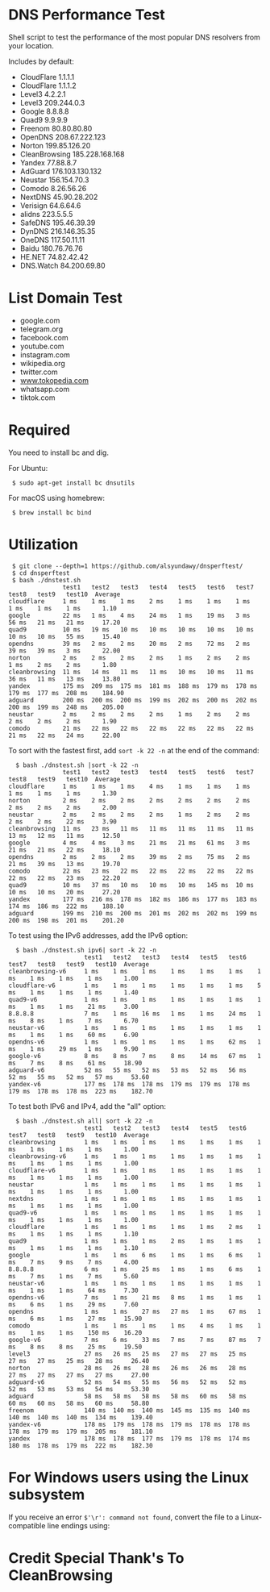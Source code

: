 # DNS Performance Test

Shell script to test the performance of the most popular DNS resolvers from your location.

Includes by default:
 * CloudFlare 1.1.1.1
 * CloudFlare 1.1.1.2
 * Level3 4.2.2.1
 * Level3 209.244.0.3
 * Google 8.8.8.8
 * Quad9 9.9.9.9
 * Freenom 80.80.80.80
 * OpenDNS 208.67.222.123
 * Norton 199.85.126.20
 * CleanBrowsing 185.228.168.168
 * Yandex 77.88.8.7
 * AdGuard 176.103.130.132
 * Neustar 156.154.70.3
 * Comodo 8.26.56.26
 * NextDNS 45.90.28.202
 * Verisign 64.6.64.6
 * alidns 223.5.5.5
 * SafeDNS 195.46.39.39
 * DynDNS 216.146.35.35
 * OneDNS 117.50.11.11
 * Baidu 180.76.76.76
 * HE.NET 74.82.42.42
 * DNS.Watch 84.200.69.80

 # List Domain Test
 * google.com
 * telegram.org
 * facebook.com
 * youtube.com
 * instagram.com
 * wikipedia.org
 * twitter.com
 * www.tokopedia.com
 * whatsapp.com
 * tiktok.com

# Required 

You need to install bc and dig. 

For Ubuntu:

```
 $ sudo apt-get install bc dnsutils
```

For macOS using homebrew:

```
 $ brew install bc bind
```

# Utilization

``` 
 $ git clone --depth=1 https://github.com/alsyundawy/dnsperftest/
 $ cd dnsperftest
 $ bash ./dnstest.sh 
               test1   test2   test3   test4   test5   test6   test7   test8   test9   test10  Average 
cloudflare     1 ms    1 ms    1 ms    2 ms    1 ms    1 ms    1 ms    1 ms    1 ms    1 ms      1.10
google         22 ms   1 ms    4 ms    24 ms   1 ms    19 ms   3 ms    56 ms   21 ms   21 ms     17.20
quad9          10 ms   19 ms   10 ms   10 ms   10 ms   10 ms   10 ms   10 ms   10 ms   55 ms     15.40
opendns        39 ms   2 ms    2 ms    20 ms   2 ms    72 ms   2 ms    39 ms   39 ms   3 ms      22.00
norton         2 ms    2 ms    2 ms    2 ms    1 ms    2 ms    2 ms    1 ms    2 ms    2 ms      1.80
cleanbrowsing  11 ms   14 ms   11 ms   11 ms   10 ms   10 ms   11 ms   36 ms   11 ms   13 ms     13.80
yandex         175 ms  209 ms  175 ms  181 ms  188 ms  179 ms  178 ms  179 ms  177 ms  208 ms    184.90
adguard        200 ms  200 ms  200 ms  199 ms  202 ms  200 ms  202 ms  200 ms  199 ms  248 ms    205.00
neustar        2 ms    2 ms    2 ms    2 ms    1 ms    2 ms    2 ms    2 ms    2 ms    2 ms      1.90
comodo         21 ms   22 ms   22 ms   22 ms   22 ms   22 ms   22 ms   21 ms   22 ms   24 ms     22.00
```

To sort with the fastest first, add `sort -k 22 -n` at the end of the command:

```
  $ bash ./dnstest.sh |sort -k 22 -n
               test1   test2   test3   test4   test5   test6   test7   test8   test9   test10  Average 
cloudflare     1 ms    1 ms    1 ms    4 ms    1 ms    1 ms    1 ms    1 ms    1 ms    1 ms      1.30
norton         2 ms    2 ms    2 ms    2 ms    2 ms    2 ms    2 ms    2 ms    2 ms    2 ms      2.00
neustar        2 ms    2 ms    2 ms    2 ms    1 ms    2 ms    2 ms    2 ms    2 ms    22 ms     3.90
cleanbrowsing  11 ms   23 ms   11 ms   11 ms   11 ms   11 ms   11 ms   13 ms   12 ms   11 ms     12.50
google         4 ms    4 ms    3 ms    21 ms   21 ms   61 ms   3 ms    21 ms   21 ms   22 ms     18.10
opendns        2 ms    2 ms    2 ms    39 ms   2 ms    75 ms   2 ms    21 ms   39 ms   13 ms     19.70
comodo         22 ms   23 ms   22 ms   22 ms   22 ms   22 ms   22 ms   22 ms   22 ms   23 ms     22.20
quad9          10 ms   37 ms   10 ms   10 ms   10 ms   145 ms  10 ms   10 ms   10 ms   20 ms     27.20
yandex         177 ms  216 ms  178 ms  182 ms  186 ms  177 ms  183 ms  174 ms  186 ms  222 ms    188.10
adguard        199 ms  210 ms  200 ms  201 ms  202 ms  202 ms  199 ms  200 ms  198 ms  201 ms    201.20
```

To test using the IPv6 addresses, add the IPv6 option:

```
  $ bash ./dnstest.sh ipv6| sort -k 22 -n
                     test1   test2   test3   test4   test5   test6   test7   test8   test9   test10  Average 
cleanbrowsing-v6     1 ms    1 ms    1 ms    1 ms    1 ms    1 ms    1 ms    1 ms    1 ms    1 ms      1.00
cloudflare-v6        1 ms    1 ms    1 ms    1 ms    1 ms    1 ms    5 ms    1 ms    1 ms    1 ms      1.40
quad9-v6             1 ms    1 ms    1 ms    1 ms    1 ms    1 ms    1 ms    1 ms    1 ms    21 ms     3.00
8.8.8.8              7 ms    1 ms    16 ms   1 ms    1 ms    24 ms   1 ms    8 ms    1 ms    7 ms      6.70
neustar-v6           1 ms    1 ms    1 ms    1 ms    1 ms    1 ms    1 ms    1 ms    1 ms    60 ms     6.90
opendns-v6           1 ms    1 ms    1 ms    1 ms    1 ms    62 ms   1 ms    1 ms    29 ms   1 ms      9.90
google-v6            8 ms    8 ms    7 ms    8 ms    14 ms   67 ms   1 ms    7 ms    8 ms    61 ms     18.90
adguard-v6           52 ms   55 ms   52 ms   53 ms   52 ms   56 ms   52 ms   55 ms   52 ms   57 ms     53.60
yandex-v6            177 ms  178 ms  178 ms  179 ms  179 ms  178 ms  179 ms  178 ms  178 ms  223 ms    182.70
```

To test both IPv6 and IPv4, add the "all" option:
```
  $ bash ./dnstest.sh all| sort -k 22 -n
                     test1   test2   test3   test4   test5   test6   test7   test8   test9   test10  Average 
cleanbrowsing        1 ms    1 ms    1 ms    1 ms    1 ms    1 ms    1 ms    1 ms    1 ms    1 ms      1.00
cleanbrowsing-v6     1 ms    1 ms    1 ms    1 ms    1 ms    1 ms    1 ms    1 ms    1 ms    1 ms      1.00
cloudflare-v6        1 ms    1 ms    1 ms    1 ms    1 ms    1 ms    1 ms    1 ms    1 ms    1 ms      1.00
neustar              1 ms    1 ms    1 ms    1 ms    1 ms    1 ms    1 ms    1 ms    1 ms    1 ms      1.00
nextdns              1 ms    1 ms    1 ms    1 ms    1 ms    1 ms    1 ms    1 ms    1 ms    1 ms      1.00
quad9-v6             1 ms    1 ms    1 ms    1 ms    1 ms    1 ms    1 ms    1 ms    1 ms    1 ms      1.00
cloudflare           1 ms    1 ms    1 ms    1 ms    1 ms    2 ms    1 ms    1 ms    1 ms    1 ms      1.10
quad9                1 ms    1 ms    1 ms    2 ms    1 ms    1 ms    1 ms    1 ms    1 ms    1 ms      1.10
google               1 ms    1 ms    6 ms    1 ms    1 ms    6 ms    1 ms    7 ms    9 ms    7 ms      4.00
8.8.8.8              6 ms    1 ms    25 ms   1 ms    1 ms    6 ms    1 ms    7 ms    1 ms    7 ms      5.60
neustar-v6           1 ms    1 ms    1 ms    1 ms    1 ms    1 ms    1 ms    1 ms    1 ms    64 ms     7.30
opendns-v6           7 ms    1 ms    21 ms   8 ms    1 ms    1 ms    1 ms    6 ms    1 ms    29 ms     7.60
opendns              1 ms    1 ms    27 ms   27 ms   1 ms    67 ms   1 ms    6 ms    1 ms    27 ms     15.90
comodo               1 ms    1 ms    1 ms    1 ms    4 ms    1 ms    1 ms    1 ms    1 ms    150 ms    16.20
google-v6            7 ms    6 ms    33 ms   7 ms    7 ms    87 ms   7 ms    8 ms    8 ms    25 ms     19.50
level3               27 ms   26 ms   25 ms   27 ms   27 ms   25 ms   27 ms   27 ms   25 ms   28 ms     26.40
norton               28 ms   26 ms   28 ms   26 ms   26 ms   28 ms   27 ms   27 ms   27 ms   27 ms     27.00
adguard-v6           52 ms   54 ms   55 ms   56 ms   52 ms   52 ms   52 ms   53 ms   53 ms   54 ms     53.30
adguard              58 ms   58 ms   58 ms   58 ms   60 ms   58 ms   60 ms   60 ms   58 ms   60 ms     58.80
freenom              140 ms  140 ms  140 ms  145 ms  135 ms  140 ms  140 ms  140 ms  140 ms  134 ms    139.40
yandex-v6            178 ms  179 ms  178 ms  179 ms  178 ms  178 ms  178 ms  179 ms  179 ms  205 ms    181.10
yandex               178 ms  178 ms  177 ms  179 ms  178 ms  174 ms  180 ms  178 ms  179 ms  222 ms    182.30

```


# For Windows users using the Linux subsystem

If you receive an error `$'\r': command not found`, convert the file to a Linux-compatible line endings using:


# Credit Special Thank's To CleanBrowsing

